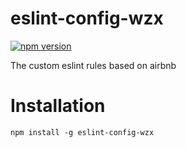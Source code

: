 # eslint-config-wzx

[![npm version](https://badge.fury.io/js/eslint-config-wzx.svg)](https://badge.fury.io/js/eslint-config-wzx)

The custom eslint rules based on airbnb

# Installation

    npm install -g eslint-config-wzx
